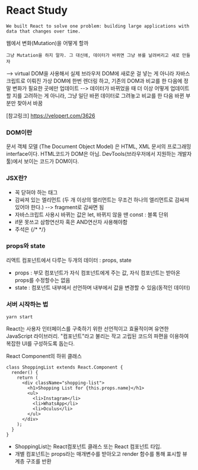 # React Study

```
We built React to solve one problem: building large applications with data that changes over time.
```

웹에서 변화(Mutation)을 어떻게 할까
```
그냥 Mutation을 하지 말자. 그 대신에, 데이터가 바뀌면 그냥 뷰를 날려버리고 새로 만들자
```
--> virtual DOM을 사용해서 실제 브라우저 DOM에 새로운 걸 넣는 게 아니라 자바스크립트로 이뤄진 가상 DOM에 한번 렌더링 하고, 기존의 DOM과 비교를 한 다음에 정말 변화가 필요한 곳에만 업데이트
--> 데이터가 바뀌었을 때 더 이상 어떻게 업데이트 할 지를 고려하는 게 아니라, 그냥 일단 바뀐 데이터로 그려놓고 비교를 한 다음 바뀐 부분만 찾아서 바꿈

[참고링크] https://velopert.com/3626

### DOM이란

문서 객체 모델 (The Document Object Model) 은 HTML, XML 문서의 프로그래밍 interface이다.
HTML코드가 DOM은 아님. DevTools(브라우저에서 지원하는 개발자 툴)에서 보이는 코드가 DOM이다.

### JSX란?
* 꼭 닫혀야 하는 태그
* 감싸져 있는 엘리먼트 (두 개 이상의 엘리먼트는 무조건 하나의 엘리먼트로 감싸져 있어야 한다.)
 --> fragment로 감싸면 됨
*  자바스크립트 사용시 바뀌는 값은 let, 바뀌지 않을 땐 const : 블록 단위
* if문 못쓰고 삼항연산자 혹은 AND연산자 사용해야함
* 주석은 {/*  */}


### props와 state
리액트 컴포넌트에서 다루는 두개의 데이터 : props, state
* props : 부모 컴포넌트가 자식 컴포넌트에게 주는 값, 자식 컴포넌트는 받아온 props를 수정할수는 없음
* state : 컴포넌트 내부에서 선언하며 내부에서 값을 변경할 수 있음(동적인 데이터)



### 서버 시작하는 법
```
yarn start
```

React는 사용자 인터페이스를 구축하기 위한 선언적이고 효율적이며 유연한 JavaScript 라이브러리.
"컴포넌트"라고 불리는 작고 고립된 코드의 파편을 이용하여 복잡한 UI를 구성하도록 돕는다.

React Component의 하위 클래스

```
class ShoppingList extends React.Component {
  render() {
    return (
      <div className="shopping-list">
        <h1>Shopping List for {this.props.name}</h1>
        <ul>
          <li>Instagram</li>
          <li>WhatsApp</li>
          <li>Oculus</li>
        </ul>
      </div>
    );
  }
}

```
* ShoppingList는 React컴포넌트 클래스 또는 React 컴포넌트 타입.
* 개별 컴포넌트는 props라는 매개변수를 받아오고 render 함수를 통해 표시할 뷰 계층 구조를 반환
